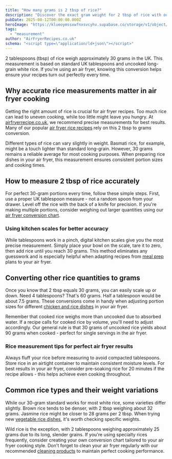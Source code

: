 ```yaml
---
title: "How many grams is 2 tbsp of rice?"
description: "Discover the exact gram weight for 2 tbsp of rice with our simple UK conversion guide. Perfect for air fryer recipes and precise cooking measurements."
pubDate: 2025-08-12T00:00:00.000Z
heroImage: "https://klueoymssxwfnxsvcyhv.supabase.co/storage/v1/object/public/md/how-many-grams-is-2-tbsp-of-rice-4aab669e.webp"
tags:
  - "measurement"
author: "AirFryerRecipes.co.uk"
schema: "<script type=\"application/ld+json\"></script>"
---
```


<p>2 tablespoons (tbsp) of rice weigh approximately 30 grams in the UK. This measurement is based on standard UK tablespoons and uncooked long-grain white rice. If you're using an air fryer, knowing this conversion helps ensure your recipes turn out perfectly every time.</p>

<h2>Why accurate rice measurements matter in air fryer cooking</h2>
<p>Getting the right amount of rice is crucial for air fryer recipes. Too much rice can lead to uneven cooking, while too little might leave you hungry. At <a href=https://www.airfryerrecipe.co.uk/>airfryerrecipe.co.uk</a>, we recommend precise measurements for best results. Many of our popular <a href=https://www.airfryerrecipe.co.uk/recipes>air fryer rice recipes</a> rely on this 2 tbsp to grams conversion.</p>
<p>Different types of rice can vary slightly in weight. Basmati rice, for example, might be a touch lighter than standard long-grain. However, 30 grams remains a reliable average for most cooking purposes. When preparing rice dishes in your air fryer, this measurement ensures consistent portion sizes and cooking times.</p>

<h2>How to measure 2 tbsp of rice accurately</h2>
<p>For perfect 30-gram portions every time, follow these simple steps. First, use a proper UK tablespoon measure - not a random spoon from your drawer. Level off the rice with the back of a knife for precision. If you're making multiple portions, consider weighing out larger quantities using our <a href=https://www.airfryerrecipe.co.uk/air-fryer-conversion-chart>air fryer conversion chart</a>.</p>

<h3>Using kitchen scales for better accuracy</h3>
<p>While tablespoons work in a pinch, digital kitchen scales give you the most precise measurement. Simply place your bowl on the scale, tare it to zero, then add rice until you reach 30 grams. This method eliminates any guesswork and is especially helpful when adapting recipes from <a href=https://www.airfryerrecipe.co.uk/recipe-category/meal-prep>meal prep</a> plans to your air fryer.</p>

<h2>Converting other rice quantities to grams</h2>
<p>Once you know that 2 tbsp equals 30 grams, you can easily scale up or down. Need 4 tablespoons? That's 60 grams. Half a tablespoon would be about 7.5 grams. These conversions come in handy when adjusting portion sizes for different <a href=https://www.airfryerrecipe.co.uk/recipe-category/chicken>chicken and rice dishes</a> in your air fryer.</p>
<p>Remember that cooked rice weighs more than uncooked due to absorbed water. If a recipe calls for cooked rice by volume, you'll need to adjust accordingly. Our general rule is that 30 grams of uncooked rice yields about 90 grams when cooked - perfect for single servings in the air fryer.</p>

<h3>Rice measurement tips for perfect air fryer results</h3>
<p>Always fluff your rice before measuring to avoid compacted tablespoons. Store rice in an airtight container to maintain consistent moisture levels. For best results in your air fryer, consider pre-soaking rice for 20 minutes if the recipe allows - this helps achieve even cooking throughout.</p>

<h2>Common rice types and their weight variations</h2>
<p>While our 30-gram standard works for most white rice, some varieties differ slightly. Brown rice tends to be denser, with 2 tbsp weighing about 32 grams. Jasmine rice might be closer to 28 grams per 2 tbsp. When trying new <a href=https://www.airfryerrecipe.co.uk/recipe-category/vegetables>vegetable rice dishes</a>, it's worth checking specific weights.</p>
<p>Wild rice is the exception, with 2 tablespoons weighing approximately 25 grams due to its long, slender grains. If you're using specialty rices frequently, consider creating your own conversion chart tailored to your air fryer cooking style. Don't forget to clean your air fryer regularly with our recommended <a href=https://www.airfryerrecipe.co.uk/air-fryer-cleaner>cleaning products</a> to maintain perfect cooking performance.</p>